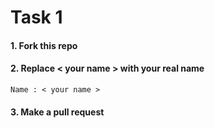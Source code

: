 # Task 1

#### 1. Fork this repo

#### 2. Replace < your name > with your real name

```
Name : < your name >
```

#### 3. Make a pull request
